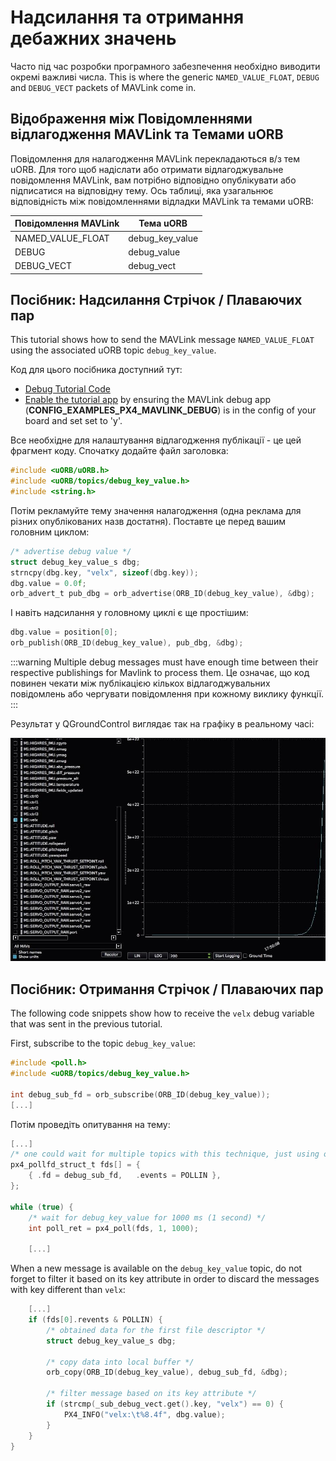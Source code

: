 # Надсилання та отримання дебажних значень

Часто під час розробки програмного забезпечення необхідно виводити окремі важливі числа.
This is where the generic `NAMED_VALUE_FLOAT`, `DEBUG` and `DEBUG_VECT` packets of MAVLink come in.

## Відображення між Повідомленнями відлагодження MAVLink та Темами uORB

Повідомлення для налагодження MAVLink перекладаються в/з тем uORB.
Для того щоб надіслати або отримати відлагоджувальне повідомлення MAVLink, вам потрібно відповідно опублікувати або підписатися на відповідну тему.
Ось таблиці, яка узагальнює відповідність між повідомленнями відладки MAVLink та темами uORB:

| Повідомлення MAVLink                                        | Тема uORB                                                 |
| ----------------------------------------------------------- | --------------------------------------------------------- |
| NAMED_VALUE_FLOAT | debug_key_value |
| DEBUG                                                       | debug_value                          |
| DEBUG_VECT                             | debug_vect                           |

## Посібник: Надсилання Стрічок / Плаваючих пар

This tutorial shows how to send the MAVLink message `NAMED_VALUE_FLOAT` using the associated uORB topic `debug_key_value`.

Код для цього посібника доступний тут:

- [Debug Tutorial Code](https://github.com/PX4/PX4-Autopilot/blob/main/src/examples/px4_mavlink_debug/px4_mavlink_debug.cpp)
- [Enable the tutorial app](https://github.com/PX4/PX4-Autopilot/blob/main/boards/px4/fmu-v5/default.px4board) by ensuring the MAVLink debug app (**CONFIG_EXAMPLES_PX4_MAVLINK_DEBUG**) is in the config of your board and set set to 'y'.

Все необхідне для налаштування відлагодження публікації - це цей фрагмент коду.
Спочатку додайте файл заголовка:

```C
#include <uORB/uORB.h>
#include <uORB/topics/debug_key_value.h>
#include <string.h>
```

Потім рекламуйте тему значення налагодження (одна реклама для різних опублікованих назв достатня).
Поставте це перед вашим головним циклом:

```C
/* advertise debug value */
struct debug_key_value_s dbg;
strncpy(dbg.key, "velx", sizeof(dbg.key));
dbg.value = 0.0f;
orb_advert_t pub_dbg = orb_advertise(ORB_ID(debug_key_value), &dbg);
```

І навіть надсилання у головному циклі є ще простішим:

```C
dbg.value = position[0];
orb_publish(ORB_ID(debug_key_value), pub_dbg, &dbg);
```

:::warning
Multiple debug messages must have enough time between their respective publishings for Mavlink to process them.
Це означає, що код повинен чекати між публікацією кількох відлагоджувальних повідомлень або чергувати повідомлення при кожному виклику функції.
:::

Результат у QGroundControl виглядає так на графіку в реальному часі:

![QGC debugvalue plot](../../assets/gcs/qgc-debugval-plot.jpg)

## Посібник: Отримання Стрічок / Плаваючих пар

The following code snippets show how to receive the `velx` debug variable that was sent in the previous tutorial.

First, subscribe to the topic `debug_key_value`:

```C
#include <poll.h>
#include <uORB/topics/debug_key_value.h>

int debug_sub_fd = orb_subscribe(ORB_ID(debug_key_value));
[...]
```

Потім проведіть опитування на тему:

```C
[...]
/* one could wait for multiple topics with this technique, just using one here */
px4_pollfd_struct_t fds[] = {
    { .fd = debug_sub_fd,   .events = POLLIN },
};

while (true) {
    /* wait for debug_key_value for 1000 ms (1 second) */
    int poll_ret = px4_poll(fds, 1, 1000);

    [...]
```

When a new message is available on the `debug_key_value` topic, do not forget to filter it based on its key attribute in order to discard the messages with key different than `velx`:

```C
    [...]
    if (fds[0].revents & POLLIN) {
        /* obtained data for the first file descriptor */
        struct debug_key_value_s dbg;

        /* copy data into local buffer */
        orb_copy(ORB_ID(debug_key_value), debug_sub_fd, &dbg);

        /* filter message based on its key attribute */
        if (strcmp(_sub_debug_vect.get().key, "velx") == 0) {
            PX4_INFO("velx:\t%8.4f", dbg.value);
        }
    }
}
```
